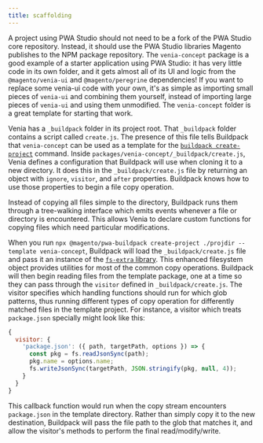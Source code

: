 ```yaml
---
title: scaffolding
---
```


A project using PWA Studio should not need to be a fork of the PWA Studio core repository. Instead, it should use the PWA Studio libraries Magento publishes to the NPM package repository.
The `venia-concept` package is a good example of a starter application using PWA Studio: it has very little code in its own folder, and it gets almost all of its UI and logic from the `@magento/venia-ui` and `@magento/peregrine` dependencies!
If you want to replace some venia-ui code with your own, it's as simple as importing small pieces of `venia-ui` and combining them yourself, instead of importing large pieces of `venia-ui` and using them unmodified. The `venia-concept` folder is a great template for starting that work.

Venia has a `_buildpack` folder in its project root. That `_buildpack` folder contains a script called `create.js`.
The presence of this file tells Buildpack that `venia-concept` can be used as a template for the [`buildpack create-project`](./create-project.md) command.
Inside `packages/venia-concept/_buildpack/create.js`, Venia defines a configuration that Buildpack will use when cloning it to a new directory.
It does this in the `_buildpack/create.js` file by returning an object with `ignore`, `visitor`, and `after` properties.
Buildpack knows how to use those properties to begin a file copy operation.

Instead of copying all files simple to the directory, Buildpack runs them through a tree-walking interface which emits events whenever a file or directory is encountered.
This allows Venia to declare custom functions for copying files which need particular modifications.

When you run `npx @magento/pwa-buildpack create-project ./projdir --template venia-concept`, Buildpack will load the `_buildpack/create.js` file and pass it an instance of the [`fs-extra` library](https://www.npmjs.com/package/fs-extra).
This enhanced filesystem object provides utilities for most of the common copy operations.
Buildpack will then begin reading files from the template package, one at a time so they can pass through the `visitor` defined in `_buildpack/create.js`.
The visitor specifies which handling functions should run for which glob patterns, thus running different types of copy operation for differently matched files in the template project.
For instance, a visitor which treats `package.json` specially might look like this:

```js
{
  visitor: {
    'package.json': ({ path, targetPath, options }) => {
      const pkg = fs.readJsonSync(path);
      pkg.name = options.name;
      fs.writeJsonSync(targetPath, JSON.stringify(pkg, null, 4));
    }
  }
}
```

This callback function would run when the copy stream encounters `package.json` in the template directory.
Rather than simply copy it to the new destination, Buildpack will pass the file path to the glob that matches it, and allow the visitor's methods to perform the final read/modify/write.
